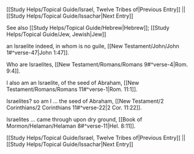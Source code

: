 [[Study Helps/Topical Guide/Israel, Twelve Tribes of|Previous Entry]]  ||  [[Study Helps/Topical Guide/Issachar|Next Entry]]

 See also [[Study Helps/Topical Guide/Hebrew|Hebrew]]; [[Study Helps/Topical Guide/Jew, Jewish|Jew]]

 an Israelite indeed, in whom is no guile, [[New Testament/John/John 1#^verse-47|John 1:47]].

 Who are Israelites, [[New Testament/Romans/Romans 9#^verse-4|Rom. 9:4]].

 I also am an Israelite, of the seed of Abraham, [[New Testament/Romans/Romans 11#^verse-1|Rom. 11:1]].

 Israelites? so am I ... the seed of Abraham, [[New Testament/2 Corinthians/2 Corinthians 11#^verse-22|2 Cor. 11:22]].

 Israelites ... came through upon dry ground, [[Book of Mormon/Helaman/Helaman 8#^verse-11|Hel. 8:11]].

[[Study Helps/Topical Guide/Israel, Twelve Tribes of|Previous Entry]]  ||  [[Study Helps/Topical Guide/Issachar|Next Entry]]